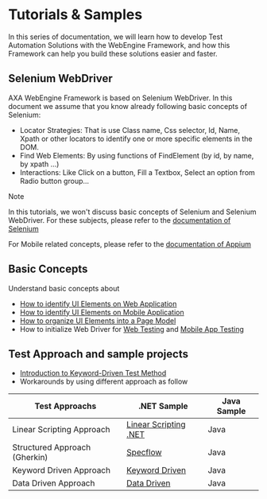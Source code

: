 # Tutorials & Samples
In this series of documentation, we will learn how to develop Test Automation Solutions with the WebEngine Framework, and how this Framework can help you build these solutions easier and faster.

## Selenium WebDriver
AXA WebEngine Framework is based on Selenium WebDriver. In this document we assume that you know already following basic concepts of Selenium:

* Locator Strategies: That is use Class name, Css selector, Id, Name, Xpath or other locators to identify one or more specific elements in the DOM.
* Find Web Elements: By using functions of FindElement (by id, by name, by xpath ...)
* Interactions: Like Click on a button, Fill a Textbox, Select an option from Radio button group...

> [!NOTE]
> In this tutorials, we won't discuss basic concepts of Selenium and Selenium WebDriver. For these subjects, please refer to the [documentation of Selenium](https://www.selenium.dev/documentation/)
>
> For Mobile related concepts, please refer to the [documentation of Appium](https://appium.io/docs/en/about-appium/intro/)

## Basic Concepts
Understand basic concepts about
* [How to identify UI Elements on Web Application](web-elements.md)
* [How to identify UI Elements on Mobile Application](app-elements.md)
* [How to organize UI Elements into a Page Model](page-model.md)
* How to initialize Web Driver for [Web Testing](web-driver.md) and [Mobile App Testing](appium-driver.md)

## Test Approach and sample projects

* [Introduction to Keyword-Driven Test Method](keyworddriven.md)
* Workarounds by using different approach as follow

|Test Approachs | .NET Sample | Java Sample|
|---------------|-------------|------------|
Linear Scripting Approach | [Linear Scripting .NET](linear-script-cs.md) | Java
Structured Approach (Gherkin) | [Specflow](gherkin-cs.md) | Java
Keyword Driven Approach | [Keyword Driven](keyword-driven-cs.md) | Java
Data Driven Approach | [Data Driven](data-driven-cs.md) | Java


